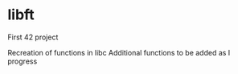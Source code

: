 # libft
First 42 project

Recreation of functions in libc
Additional functions to be added as I progress
